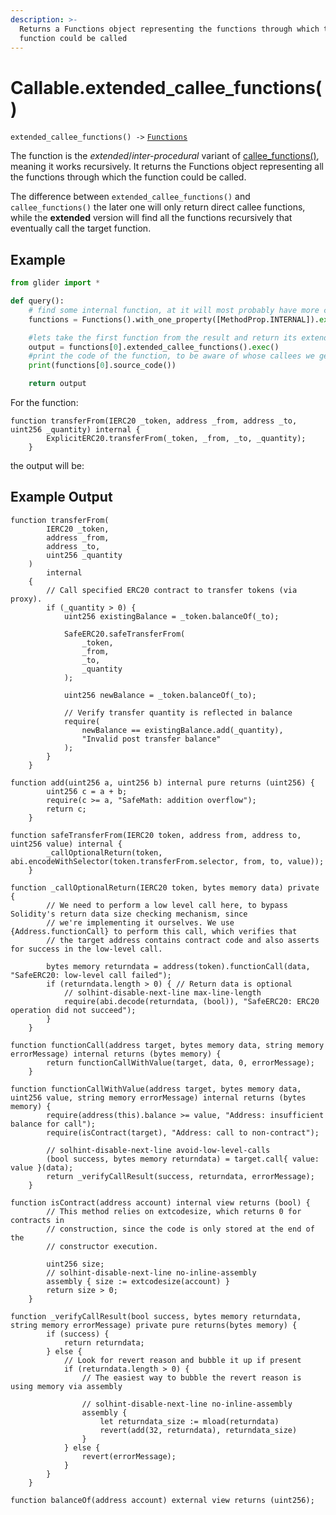 ```yaml
---
description: >-
  Returns a Functions object representing the functions through which the
  function could be called
---
```


# Callable.extended\_callee\_functions()

`extended_callee_functions() ->` [`Functions`](../callables/functions/)

The function is the _extended_/_inter-procedural_ variant of [callee\_functions()](callable.callee_functions.md), meaning it works recursively. It returns the Functions object representing all the functions through which the function could be called.&#x20;

The difference between `extended_callee_functions()` and `callee_functions()` the later one will only return direct callee functions, while the **extended** version will find all the functions recursively that eventually call the target function.

## Example

```python
from glider import *

def query():
    # find some internal function, at it will most probably have more callees
    functions = Functions().with_one_property([MethodProp.INTERNAL]).exec(1,1100)

    #lets take the first function from the result and return its extended_callee_functions
    output = functions[0].extended_callee_functions().exec()
    #print the code of the function, to be aware of whose callees we get
    print(functions[0].source_code())

    return output
```

For the function:

```solidity
function transferFrom(IERC20 _token, address _from, address _to, uint256 _quantity) internal {
        ExplicitERC20.transferFrom(_token, _from, _to, _quantity);
    }
```

the output will be:

## Example Output

```solidity
function transferFrom(
        IERC20 _token,
        address _from,
        address _to,
        uint256 _quantity
    )
        internal
    {
        // Call specified ERC20 contract to transfer tokens (via proxy).
        if (_quantity > 0) {
            uint256 existingBalance = _token.balanceOf(_to);

            SafeERC20.safeTransferFrom(
                _token,
                _from,
                _to,
                _quantity
            );

            uint256 newBalance = _token.balanceOf(_to);

            // Verify transfer quantity is reflected in balance
            require(
                newBalance == existingBalance.add(_quantity),
                "Invalid post transfer balance"
            );
        }
    }
```

```solidity
function add(uint256 a, uint256 b) internal pure returns (uint256) {
        uint256 c = a + b;
        require(c >= a, "SafeMath: addition overflow");
        return c;
    }
```

```solidity
function safeTransferFrom(IERC20 token, address from, address to, uint256 value) internal {
        _callOptionalReturn(token, abi.encodeWithSelector(token.transferFrom.selector, from, to, value));
    }
```

```solidity
function _callOptionalReturn(IERC20 token, bytes memory data) private {
        // We need to perform a low level call here, to bypass Solidity's return data size checking mechanism, since
        // we're implementing it ourselves. We use {Address.functionCall} to perform this call, which verifies that
        // the target address contains contract code and also asserts for success in the low-level call.

        bytes memory returndata = address(token).functionCall(data, "SafeERC20: low-level call failed");
        if (returndata.length > 0) { // Return data is optional
            // solhint-disable-next-line max-line-length
            require(abi.decode(returndata, (bool)), "SafeERC20: ERC20 operation did not succeed");
        }
    }
```

```solidity
function functionCall(address target, bytes memory data, string memory errorMessage) internal returns (bytes memory) {
        return functionCallWithValue(target, data, 0, errorMessage);
    }
```

```solidity
function functionCallWithValue(address target, bytes memory data, uint256 value, string memory errorMessage) internal returns (bytes memory) {
        require(address(this).balance >= value, "Address: insufficient balance for call");
        require(isContract(target), "Address: call to non-contract");

        // solhint-disable-next-line avoid-low-level-calls
        (bool success, bytes memory returndata) = target.call{ value: value }(data);
        return _verifyCallResult(success, returndata, errorMessage);
    }
```

```solidity
function isContract(address account) internal view returns (bool) {
        // This method relies on extcodesize, which returns 0 for contracts in
        // construction, since the code is only stored at the end of the
        // constructor execution.

        uint256 size;
        // solhint-disable-next-line no-inline-assembly
        assembly { size := extcodesize(account) }
        return size > 0;
    }
```

```solidity
function _verifyCallResult(bool success, bytes memory returndata, string memory errorMessage) private pure returns(bytes memory) {
        if (success) {
            return returndata;
        } else {
            // Look for revert reason and bubble it up if present
            if (returndata.length > 0) {
                // The easiest way to bubble the revert reason is using memory via assembly

                // solhint-disable-next-line no-inline-assembly
                assembly {
                    let returndata_size := mload(returndata)
                    revert(add(32, returndata), returndata_size)
                }
            } else {
                revert(errorMessage);
            }
        }
    }
```

```solidity
function balanceOf(address account) external view returns (uint256);
```
